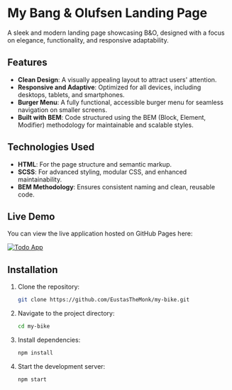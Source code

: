 # My Bang & Olufsen Landing Page

A sleek and modern landing page showcasing B&O, designed with a focus on elegance, functionality, and responsive adaptability.  

## Features

- **Clean Design**: A visually appealing layout to attract users' attention.
- **Responsive and Adaptive**: Optimized for all devices, including desktops, tablets, and smartphones.
- **Burger Menu**: A fully functional, accessible burger menu for seamless navigation on smaller screens.
- **Built with BEM**: Code structured using the BEM (Block, Element, Modifier) methodology for maintainable and scalable styles.

## Technologies Used

- **HTML**: For the page structure and semantic markup.
- **SCSS**: For advanced styling, modular CSS, and enhanced maintainability.
- **BEM Methodology**: Ensures consistent naming and clean, reusable code.

## Live Demo

You can view the live application hosted on GitHub Pages here:

[![Todo App](https://img.shields.io/badge/Live-Demo-blue)](https://eustasthemonk.github.io/my-bike/)

## Installation

1. Clone the repository:
   ```bash
   git clone https://github.com/EustasTheMonk/my-bike.git
    ```
2. Navigate to the project directory:
   ```bash
   cd my-bike
    ```
3. Install dependencies:
   ```bash
   npm install
   ```
4. Start the development server:
   ```bash
   npm start
   ```
